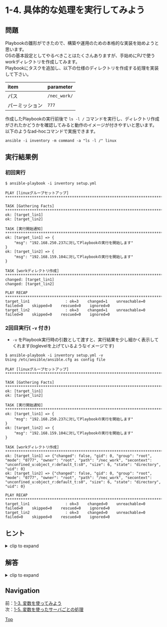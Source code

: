 # 1-4. 具体的な処理を実行してみよう

## 問題

Playbookの雛形ができたので、構築や運用のための本格的な実装を始めようと思います。  
OSの基本設定としてやるべきことはたくさんありますが、手始めにPJで使うworkディレクトリを作成してみます。  
Playbookにタスクを追加し、以下の仕様のディレクトリを作成する処理を実装して下さい。  

|item|parameter|
|:--|:--|
|パス|`/nec_work/`|
|パーミッション|`777`|

作成したPlaybookの実行前後で `ls -l /` コマンドを実行し、ディレクトリ作成がされたかどうかを確認してみると動作のイメージが付きやすいと思います。  
以下のようなad-hocコマンドで実施できます。  

```console
ansible -i inventory -m command -a "ls -l /" linux
```

## 実行結果例

### 初回実行

```console
$ ansible-playbook -i inventory setup.yml

PLAY [linuxグループセットアップ] ***************************************************************************

TASK [Gathering Facts] ***************************************************************************
ok: [target_lin1]
ok: [target_lin2]

TASK [実行開始通知] ************************************************************************************
ok: [target_lin1] => {
    "msg": "192.168.250.237に対してPlaybookの実行を開始します"
}
ok: [target_lin2] => {
    "msg": "192.168.159.104に対してPlaybookの実行を開始します"
}

TASK [workディレクトリ作成] ******************************************************************************
changed: [target_lin1]
changed: [target_lin2]

PLAY RECAP ***************************************************************************************
target_lin1                : ok=3    changed=1    unreachable=0    failed=0    skipped=0    rescued=0    ignored=0
target_lin2                : ok=3    changed=1    unreachable=0    failed=0    skipped=0    rescued=0    ignored=0
```

### 2回目実行( `-v` 付き)

- `-v` をPlaybook実行時の引数として渡すと、実行結果を少し細かく表示してくれます(loglevelを上げているようなイメージです)

```console
$ ansible-playbook -i inventory setup.yml -v
Using /etc/ansible/ansible.cfg as config file

PLAY [linuxグループセットアップ] ***************************************************************************

TASK [Gathering Facts] ***************************************************************************
ok: [target_lin1]
ok: [target_lin2]

TASK [実行開始通知] ************************************************************************************
ok: [target_lin1] => {
    "msg": "192.168.250.237に対してPlaybookの実行を開始します"
}
ok: [target_lin2] => {
    "msg": "192.168.159.104に対してPlaybookの実行を開始します"
}

TASK [workディレクトリ作成] ******************************************************************************
ok: [target_lin1] => {"changed": false, "gid": 0, "group": "root", "mode": "0777", "owner": "root", "path": "/nec_work", "secontext": "unconfined_u:object_r:default_t:s0", "size": 6, "state": "directory", "uid": 0}
ok: [target_lin2] => {"changed": false, "gid": 0, "group": "root", "mode": "0777", "owner": "root", "path": "/nec_work", "secontext": "unconfined_u:object_r:default_t:s0", "size": 6, "state": "directory", "uid": 0}

PLAY RECAP ***************************************************************************************
target_lin1                : ok=3    changed=0    unreachable=0    failed=0    skipped=0    rescued=0    ignored=0
target_lin2                : ok=3    changed=0    unreachable=0    failed=0    skipped=0    rescued=0    ignored=0
```

## ヒント

<details>
    <summary>clip to expand</summary>

- ディレクトリの作成にはfileモジュールが使用できます  
  <https://docs.ansible.com/ansible/latest/modules/file_module.html>
- 実行対象ノードへの接続に使用している認証情報は一般ユーザ(ansibleユーザ)です。そのため、このままではルートパーティション直下にディレクトリを作成する権限が無く、処理が失敗してしまいます
    - becomeという仕組みで権限昇格しながらモジュールを実行可能です、以下を参考に実装してみてください  
      <https://docs.ansible.com/ansible/2.9_ja//user_guide/become.html>
- fileモジュールのパラメータであるmodeに設定する値は文字列型( `"` でくくる)とスカラ型(くくらない)で設定内容が変化するため、注意が必要です。モジュールのドキュメントを良く読み、適切なパラメータを設定して下さい
    - くくる/くくらないのどちらかが正解ということではなく、どちらのパターンでも適切な記述をすれば望みの状態にすることができます

</details>

## 解答

<details>
    <summary>clip to expand</summary>

### コード

#### setup.yml

```yaml
---
- name: linuxグループセットアップ
  hosts: linux
  tasks:
    - name: 実行開始通知
      debug:
        msg: "{{ ansible_host }}に対してPlaybookの実行を開始します"

    - name: workディレクトリ作成
      become: true
      file:
        path: /nec_work
        mode: "777"
        state: directory
```

[raw file](./answer/)  

### 解説

- `mode: 777` だと、パーミッションが意図したとおりに設定されません
    - `mode: 0777` とすることで、スカラ型でも望みの状態に持っていけます
- fileモジュールを使用せず、commandモジュールやshellモジュールでmkdirコマンドを発行することでも同じ処理は実現できます
    - が、これらのモジュールは単体では冪等性(何度実行しても同じ結果になる)を保証していないため、fileモジュールの使用を推奨します
    - command系のモジュールを使用して冪等性を保ちたい場合、Playbook内で開発者が頑張って冪等な処理を実装する必要があります
        - `mkdirコマンドは冪等ですか？` `どのようなコマンドラインなら冪等になりますか？` 等の問いに答えを出す必要があり、労力が必要です
    - つまりcommand系モジュールは「なんでもできるけど調整が大変」ということで、最後の手段的な雰囲気で捉えておくと良いです
        - 行いたい処理を実装してくれているモジュールが存在する場合は、冪等性の確保をモジュール内で行ってくれている可能性が高いです。なるべく目的に合ったモジュールを使うようにしましょう

</details>

## Navigation

前：[1-3. 変数を使ってみよう](../1-3_variable/README.md)  
次：[1-5. 変数を使ったサーバごとの処理](../1-5_host-vars/README.md)  

[Top](../README.md)  
